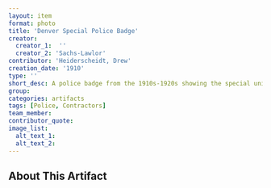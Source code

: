 ```yaml
---
layout: item
format: photo
title: 'Denver Special Police Badge'
creator: 
  creator_1:  ''
  creator_2: 'Sachs-Lawlor'
contributor: 'Heiderscheidt, Drew'
creation_date: '1910'
type: ''
short_desc: A police badge from the 1910s-1920s showing the special unity 287.
group: 
categories: artifacts 
tags: [Police, Contractors]
team_member: 
contributor_quote: 
image_list: 
  alt_text_1: 
  alt_text_2: 
---
```

## About This Artifact

